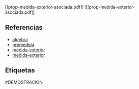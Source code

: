 [[prop-medida-exterior-asociada.pdf]]
![[prop-medida-exterior-asociada.pdf]]

## Referencias
- [algebra](./algebra.md)
- [premedida](./premedida.md)
- [medida-exterior](./medida-exterior.md)
- [medida-exterior](./medida-exterior.md)

## Etiquetas
#DEMOSTRACIÓN 
